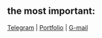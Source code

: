 <h2>the most important:</h2>

[Telegram](https://t.me/thtflx) | [Portfolio](https://tht-portfoliosite.netlify.app/) | [G-mail](mailto:azizsattorovthtflx@gmail.com)

